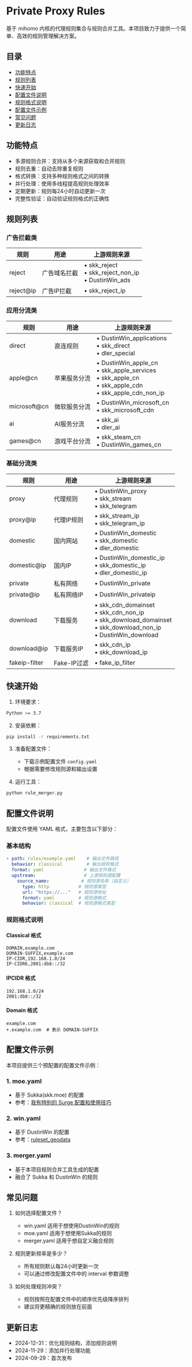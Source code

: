 # Private Proxy Rules

基于 mihomo 内核的代理规则集合与规则合并工具。本项目致力于提供一个简单、高效的规则管理解决方案。

## 目录

- [功能特点](#功能特点)
- [规则列表](#规则列表)
- [快速开始](#快速开始)
- [配置文件说明](#配置文件说明)
- [规则格式说明](#规则格式说明)
- [配置文件示例](#配置文件示例)
- [常见问题](#常见问题)
- [更新日志](#更新日志)

## 功能特点

- 多源规则合并：支持从多个来源获取和合并规则
- 规则去重：自动去除重复规则
- 格式转换：支持多种规则格式之间的转换
- 并行处理：使用多线程提高规则处理效率
- 定期更新：规则每24小时自动更新一次
- 完整性验证：自动验证规则格式的正确性

## 规则列表

### 广告拦截类
| 规则          | 用途           | 上游规则来源 |
| ------------- | -------------- | ------------ |
| reject        | 广告域名拦截   | • skk_reject<br>• skk_reject_non_ip<br>• DustinWin_ads |
| reject@ip     | 广告IP拦截     | • skk_reject_ip |

### 应用分流类
| 规则          | 用途           | 上游规则来源 |
| ------------- | -------------- | ------------ |
| direct        | 直连规则       | • DustinWin_applications<br>• skk_direct<br>• dler_special |
| apple@cn      | 苹果服务分流   | • DustinWin_apple_cn<br>• skk_apple_services<br>• skk_apple_cn<br>• skk_apple_cdn<br>• skk_apple_cdn_non_ip |
| microsoft@cn  | 微软服务分流   | • DustinWin_microsoft_cn<br>• skk_microsoft_cdn |
| ai            | AI服务分流     | • skk_ai<br>• dler_ai |
| games@cn      | 游戏平台分流   | • skk_steam_cn<br>• DustinWin_games_cn |

### 基础分流类
| 规则          | 用途           | 上游规则来源 |
| ------------- | -------------- | ------------ |
| proxy         | 代理规则       | • DustinWin_proxy<br>• skk_stream<br>• skk_telegram |
| proxy@ip      | 代理IP规则     | • skk_stream_ip<br>• skk_telegram_ip |
| domestic      | 国内网站       | • DustinWin_domestic<br>• skk_domestic<br>• dler_domestic |
| domestic@ip   | 国内IP         | • DustinWin_domestic_ip<br>• skk_domestic_ip<br>• dler_domestic_ip |
| private       | 私有网络       | • DustinWin_private |
| private@ip    | 私有网络IP     | • DustinWin_privateip |
| download      | 下载服务       | • skk_cdn_domainset<br>• skk_cdn_non_ip<br>• skk_download_domainset<br>• skk_download_non_ip<br>• DustinWin_download |
| download@ip   | 下载服务IP     | • skk_cdn_ip<br>• skk_download_ip |
| fakeip-filter | Fake-IP过滤    | • fake_ip_filter |

## 快速开始

1. 环境要求：
```bash
Python >= 3.7
```

2. 安装依赖：
```bash
pip install -r requirements.txt
```

3. 准备配置文件：
   - 下载示例配置文件 `config.yaml`
   - 根据需要修改规则源和输出设置

4. 运行工具：
```bash
python rule_merger.py
```

## 配置文件说明

配置文件使用 YAML 格式，主要包含以下部分：

### 基本结构
```yaml
- path: rules/example.yaml    # 输出文件路径
  behavior: classical         # 输出规则格式
  format: yaml               # 输出文件格式
  upstream:                  # 上游规则源配置
    source_name:            # 规则源名称（自定义）
      type: http           # 规则源类型
      url: "https://..."   # 规则源地址
      format: yaml         # 规则源格式
      behavior: classical  # 规则源格式类型
```

### 规则格式说明

#### Classical 格式
```
DOMAIN,example.com
DOMAIN-SUFFIX,example.com
IP-CIDR,192.168.1.0/24
IP-CIDR6,2001:db8::/32
```

#### IPCIDR 格式
```
192.168.1.0/24
2001:db8::/32
```

#### Domain 格式
```
example.com
+.example.com  # 表示 DOMAIN-SUFFIX
```

## 配置文件示例

本项目提供三个预配置的配置文件示例：

### 1. moe.yaml
- 基于 Sukka(skk.moe) 的配置
- 参考：[我有特别的 Surge 配置和使用技巧](https://blog.skk.moe/post/i-have-my-unique-surge-setup/)

### 2. win.yaml
- 基于 DustinWin 的配置
- 参考：[ruleset_geodata](https://github.com/DustinWin/ruleset_geodata)

### 3. merger.yaml
- 基于本项目规则合并工具生成的配置
- 融合了 Sukka 和 DustinWin 的规则

## 常见问题

1. 如何选择配置文件？
   - win.yaml 适用于想使用DustinWin的规则
   - moe.yaml 适用于想使用Sukka的规则
   - merger.yaml 适用于想自定义融合规则

2. 规则更新频率是多少？
   - 所有规则默认每24小时更新一次
   - 可以通过修改配置文件中的 interval 参数调整

3. 如何处理规则冲突？
   - 规则按照在配置文件中的顺序优先级降序排列
   - 建议将更精确的规则放在前面

## 更新日志

- 2024-12-31：优化规则结构，添加规则说明
- 2024-11-29：添加并行处理功能
- 2024-09-29：首次发布